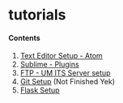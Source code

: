 # tutorials

#### Contents
1. [Text Editor Setup - Atom](https://github.com/SI539/tutorials/tree/master/atom)
2. [Sublime - Plugins](https://github.com/SI539/tutorials/tree/master/sublime)
3. [FTP - UM ITS Server setup](./ftp)
4. [Git Setup](https://github.com/SI539/tutorials/tree/master/git) (Not Finished Yek)
5. [Flask Setup](./flask)
